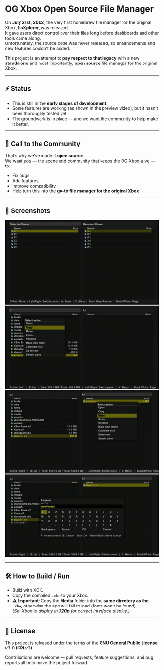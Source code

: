 # OG Xbox Open Source File Manager

On **July 21st, 2002**, the very first homebrew file manager for the original Xbox, **boXplorer**, was released.  
It gave users direct control over their files long before dashboards and other tools came along.  
Unfortunately, the source code was never released, so enhancements and new features couldn’t be added.

This project is an attempt to **pay respect to that legacy** with a new **standalone** and most importantly, **open source** file manager for the original Xbox.

---

## ⚡ Status

- This is still in the **early stages of development**.  
- Some features are working (as shown in the preview video), but it hasn’t been thoroughly tested yet.  
- The groundwork is in place — and we want the community to help make it better.  

---

## 🙌 Call to the Community

That’s why we’ve made it **open source**.  
We want *you* — the scene and community that keeps the OG Xbox alive — to:

- Fix bugs  
- Add features  
- Improve compatibility  
- Help turn this into the **go-to file manager for the original Xbox**  

---

## 📸 Screenshots

![Screenshot 1](Screenshots/FileManager1.jpg)  
![Screenshot 2](Screenshots/FileManager2.jpg)  
![Screenshot 3](Screenshots/FileManager3.jpg)  
![Screenshot 4](Screenshots/FileManager4.jpg)  

---

## 🛠️ How to Build / Run

- Build with XDK.  
- Copy the compiled `.xbe` to your Xbox.  
- ⚠️ **Important**: Copy the **Media** folder into the **same directory as the `.xbe`**, otherwise the app will fail to load (fonts won’t be found).  
*(Set Xbox to display in **720p** for correct interface display.)*

---

## 📜 License

This project is released under the terms of the **GNU General Public License v3.0 (GPLv3)**.  

Contributions are welcome — pull requests, feature suggestions, and bug reports all help move the project forward.

